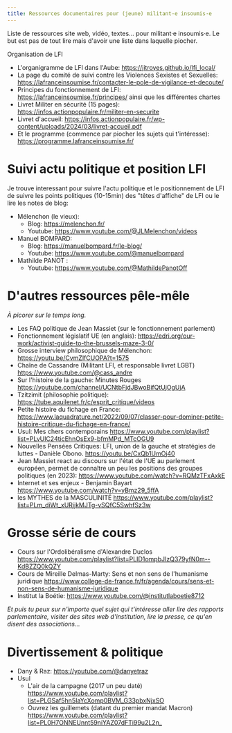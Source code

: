 ```yaml
---
title: Ressources documentaires pour (jeune) militant·e insoumis·e
---
```


Liste de ressources site web, vidéo, textes... pour militant·e insoumis·e. Le
but est pas de tout lire mais d'avoir une liste dans laquelle piocher.

Organisation de LFI

- L'organigramme de LFI dans l'Aube: <https://jitroyes.github.io/lfi_local/>
- La page du comité de suivi contre les Violences Sexistes et Sexuelles:
  <https://lafranceinsoumise.fr/contacter-le-pole-de-vigilance-et-decoute/>
- Principes du fonctionnement de LFI: <https://lafranceinsoumise.fr/principes/>
  ainsi que les différentes chartes
- Livret Militer en sécurité (15 pages):
  <https://infos.actionpopulaire.fr/militer-en-securite>
- Livret d'accueil:
  <https://infos.actionpopulaire.fr/wp-content/uploads/2024/03/livret-accueil.pdf>
- Et le programme (commence par piocher les sujets qui t'intéresse):
  <https://programme.lafranceinsoumise.fr/>

# Suivi actu politique et position LFI

Je trouve interessant pour suivre l'actu politique et le positionnement de LFI
de suivre les points politiques (10-15min) des "têtes d'affiche" de LFI ou le
lire les notes de blog:

- Mélenchon (le vieux):
  - Blog: <https://melenchon.fr/>
  - Youtube: <https://www.youtube.com/@JLMelenchon/videos>
- Manuel BOMPARD:
  - Blog: <https://manuelbompard.fr/le-blog/>
  - Youtube: <https://www.youtube.com/@manuelbompard>
- Mathilde PANOT :
  - Youtube: <https://www.youtube.com/@MathildePanotOff>

# D'autres ressources pêle-mêle

_À picorer sur le temps long._

- Les FAQ politique de Jean Massiet (sur le fonctionnement parlement)
- Fonctionnement législatif UE (en anglais):
  <https://edri.org/our-work/activist-guide-to-the-brussels-maze-3-0/>
- Grosse interview philosophique de Mélenchon:
  <https://youtu.be/CvmZlfCUOPA?t=1575>
- Chaîne de Cassandre (Militant LFI, et responsable livret LGBT)
  <https://www.youtube.com/@cass_andre>
- Sur l'histoire de la gauche: Minutes Rouges
  <https://youtube.com/channel/UCNtbFjdJBwoBifQtUjOgUjA>
- Tzitzimit (philosophie politique):
  <https://tube.aquilenet.fr/c/esprit_critique/videos>
- Petite histoire du fichage en France:
  <https://www.laquadrature.net/2022/09/07/classer-pour-dominer-petite-histoire-critique-du-fichage-en-france/>
- Usul: Mes chers contemporains
  <https://www.youtube.com/playlist?list=PLvUlC24ticEhnOsEx9-bfmMPd_MTcOGU9>
- Nouvelles Pensées Critiques: LFI, union de la gauche et stratégies de luttes -
  Danièle Obono. <https://youtu.be/CxQb1UmOj40>
- Jean Massiet react au discours sur l'état de l'UE au parlement européen,
  permet de connaître un peu les positions des groupes politiques (en 2023):
  <https://www.youtube.com/watch?v=RQMzTFxAxkE>
- Internet et ses enjeux - Benjamin Bayart
  <https://www.youtube.com/watch?v=yBmz29_5ffA>
- les MYTHES de la MASCULINITÉ
  <https://www.youtube.com/playlist?list=PLm_diWt_xURjjkMJTg-vSQfC5SwhfSz3w>

# Grosse série de cours

- Cours sur l'Ordolibéralisme d'Alexandre Duclos
  <https://www.youtube.com/playlist?list=PLID1ompbJIzQ379yfN0m--KdBZZQ0kQZY>
- Cours de Mireille Delmas-Marty: Sens et non sens de l'humanisme juridique
  <https://www.college-de-france.fr/fr/agenda/cours/sens-et-non-sens-de-humanisme-juridique>
- Institut la Boétie: <https://www.youtube.com/@institutlaboetie8712>

_Et puis tu peux sur n'importe quel sujet qui t'intéresse aller lire des
rapports parlementaire, visiter des sites web d'institution, lire la presse, ce
qu'en disent des associations..._

# Divertissement & politique

- Dany & Raz: <https://youtube.com/@danyetraz>
- Usul
  - L'air de la campagne (2017 un peu daté)
    <https://www.youtube.com/playlist?list=PLGSaf5hn5IaYcXomp0BVM_G33pbxNjxSO>
  - Ouvrez les guillemets (datant du premier mandat Macron)
    <https://www.youtube.com/playlist?list=PL0H7ONNEUnnt59niYAZ07dFTi99u2L2n_>
